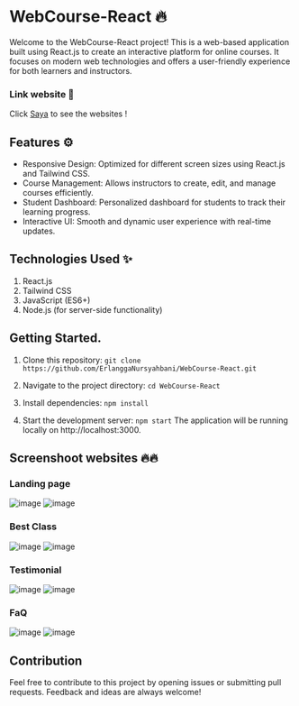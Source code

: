 # WebCourse-React 🔥
Welcome to the WebCourse-React project! This is a web-based application built using React.js to create an interactive platform for online courses. It focuses on modern web technologies and offers a user-friendly experience for both learners and instructors.

### Link website 🙌
Click [Saya]( https://webcourse-react-el.vercel.app/) to see the websites !

## Features ⚙
 - Responsive Design: Optimized for different screen sizes using React.js and Tailwind CSS.
 - Course Management: Allows instructors to create, edit, and manage courses efficiently.
 - Student Dashboard: Personalized dashboard for students to track their learning progress.
 - Interactive UI: Smooth and dynamic user experience with real-time updates.

## Technologies Used ✨
1. React.js
2. Tailwind CSS
3. JavaScript (ES6+)
4. Node.js (for server-side functionality)

## Getting Started.
1. Clone this repository:
`git clone https://github.com/ErlanggaNursyahbani/WebCourse-React.git`

2. Navigate to the project directory:
`cd WebCourse-React`

3. Install dependencies:
`npm install`

4. Start the development server:
`npm start`
The application will be running locally on http://localhost:3000.

## Screenshoot websites 🔥🔥
### Landing page
![image](https://github.com/user-attachments/assets/ed60bf98-9426-4021-a542-4ac611cb569e)
![image](https://github.com/user-attachments/assets/122455e5-0dbc-4f46-b0e7-f04e253a5511)

### Best Class 
![image](https://github.com/user-attachments/assets/e9c6c1eb-33f1-4c4d-b202-2b9b1811196e)
![image](https://github.com/user-attachments/assets/59578490-9b47-4cda-8cc6-014f3d9422e9)

### Testimonial 
![image](https://github.com/user-attachments/assets/3e8d5fd6-27e3-4d76-a80e-12b70344f9e4)
![image](https://github.com/user-attachments/assets/ce29b090-d0ab-4749-979c-5479d0651b9e)

### FaQ
![image](https://github.com/user-attachments/assets/68575d91-5c29-44da-9dc6-038b4d53d9b9)
![image](https://github.com/user-attachments/assets/764165ab-ae12-4827-b19d-c387dd51cebe)




## Contribution
Feel free to contribute to this project by opening issues or submitting pull requests. Feedback and ideas are always welcome!
